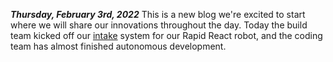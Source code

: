 ***Thursday, February 3rd, 2022***
This is a new blog we're excited to start where we will share our innovations throughout the day.
Today the build team kicked off our [intake](/intake.md) system for our Rapid React robot, and the coding team has almost finished autonomous development.
